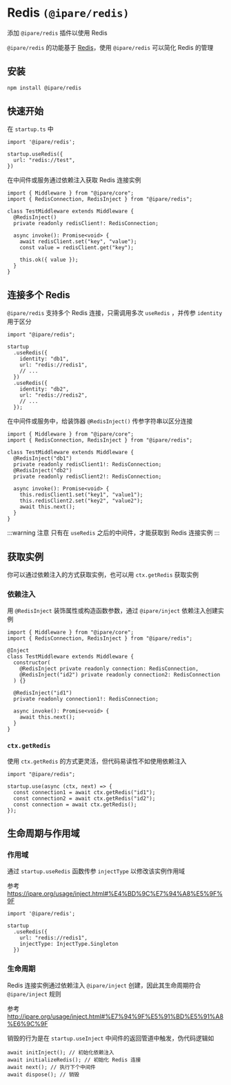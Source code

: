 # Redis `(@ipare/redis)`

添加 `@ipare/redis` 插件以使用 Redis

`@ipare/redis` 的功能基于 [Redis](https://github.com/redis/node-redis)，使用 `@ipare/redis` 可以简化 Redis 的管理

## 安装

```sh
npm install @ipare/redis
```

## 快速开始

在 `startup.ts` 中

```TS
import '@ipare/redis';

startup.useRedis({
  url: "redis://test",
})
```

在中间件或服务通过依赖注入获取 Redis 连接实例

```TS
import { Middleware } from "@ipare/core";
import { RedisConnection, RedisInject } from "@ipare/redis";

class TestMiddleware extends Middleware {
  @RedisInject()
  private readonly redisClient!: RedisConnection;

  async invoke(): Promise<void> {
    await redisClient.set("key", "value");
    const value = redisClient.get("key");

    this.ok({ value });
  }
}
```

## 连接多个 Redis

`@ipare/redis` 支持多个 Redis 连接，只需调用多次 `useRedis` ，并传参 `identity` 用于区分

```TS
import "@ipare/redis";

startup
  .useRedis({
    identity: "db1",
    url: "redis://redis1",
    // ...
  })
  .useRedis({
    identity: "db2",
    url: "redis://redis2",
    // ...
  });
```

在中间件或服务中，给装饰器 `@RedisInject()` 传参字符串以区分连接

```TS
import { Middleware } from "@ipare/core";
import { RedisConnection, RedisInject } from "@ipare/redis";

class TestMiddleware extends Middleware {
  @RedisInject("db1")
  private readonly redisClient1!: RedisConnection;
  @RedisInject("db2")
  private readonly redisClient2!: RedisConnection;

  async invoke(): Promise<void> {
    this.redisClient1.set("key1", "value1");
    this.redisClient2.set("key2", "value2");
    await this.next();
  }
}
```

:::warning 注意
只有在 `useRedis` 之后的中间件，才能获取到 Redis 连接实例
:::

## 获取实例

你可以通过依赖注入的方式获取实例，也可以用 `ctx.getRedis` 获取实例

### 依赖注入

用 `@RedisInject` 装饰属性或构造函数参数，通过 `@ipare/inject` 依赖注入创建实例

```TS
import { Middleware } from "@ipare/core";
import { RedisConnection, RedisInject } from "@ipare/redis";

@Inject
class TestMiddleware extends Middleware {
  constructor(
    @RedisInject private readonly connection: RedisConnection,
    @RedisInject("id2") private readonly connection2: RedisConnection
  ) {}

  @RedisInject("id1")
  private readonly connection1!: RedisConnection;

  async invoke(): Promise<void> {
    await this.next();
  }
}
```

### `ctx.getRedis`

使用 `ctx.getRedis` 的方式更灵活，但代码易读性不如使用依赖注入

```TS
import "@ipare/redis";

startup.use(async (ctx, next) => {
  const connection1 = await ctx.getRedis("id1");
  const connection2 = await ctx.getRedis("id2");
  const connection = await ctx.getRedis();
});
```

## 生命周期与作用域

### 作用域

通过 `startup.useRedis` 函数传参 `injectType` 以修改该实例作用域

参考 <https://ipare.org/usage/inject.html#%E4%BD%9C%E7%94%A8%E5%9F%9F>

```TS
import '@ipare/redis';

startup
  .useRedis({
    url: "redis://redis1",
    injectType: InjectType.Singleton
  })
```

### 生命周期

Redis 连接实例通过依赖注入 `@ipare/inject` 创建，因此其生命周期符合 `@ipare/inject` 规则

参考 <http://ipare.org/usage/inject.html#%E7%94%9F%E5%91%BD%E5%91%A8%E6%9C%9F>

销毁的行为是在 `startup.useInject` 中间件的返回管道中触发，伪代码逻辑如

```TS
await initInject(); // 初始化依赖注入
await initializeRedis(); // 初始化 Redis 连接
await next(); // 执行下个中间件
await dispose(); // 销毁
```
